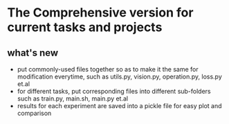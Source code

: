 # The Comprehensive version for current tasks and projects

## what's new
- put commonly-used files together so as to make it the same for modification everytime, such as
utils.py, vision.py, operation.py, loss.py et.al
- for different tasks, put corresponding files into different sub-folders such as train.py, main.sh, main.py et.al
- results for each experiment are saved into a pickle file for easy plot and comparison